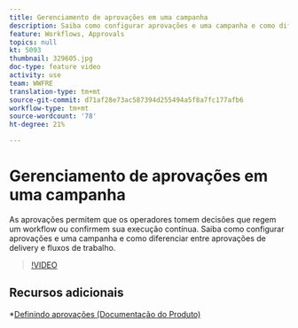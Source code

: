 ```yaml
---
title: Gerenciamento de aprovações em uma campanha
description: Saiba como configurar aprovações e uma campanha e como diferenciar entre aprovações de delivery e fluxos de trabalho.
feature: Workflows, Approvals
topics: null
kt: 5093
thumbnail: 329605.jpg
doc-type: feature video
activity: use
team: WWFRE
translation-type: tm+mt
source-git-commit: d71af28e73ac587394d255494a5f8a7fc177afb6
workflow-type: tm+mt
source-wordcount: '78'
ht-degree: 21%

---
```



# Gerenciamento de aprovações em uma campanha

As aprovações permitem que os operadores tomem decisões que regem um workflow ou confirmem sua execução contínua.
Saiba como configurar aprovações e uma campanha e como diferenciar entre aprovações de delivery e fluxos de trabalho.

>[!VIDEO](https://video.tv.adobe.com/v/329605?quality=12)

## Recursos adicionais

*[Definindo aprovações (Documentação do Produto)](https://experienceleague.adobe.com/docs/campaign-classic/using/automating-with-workflows/executing-a-workflow/defining-approvals.html?lang=en#sending-emails)
